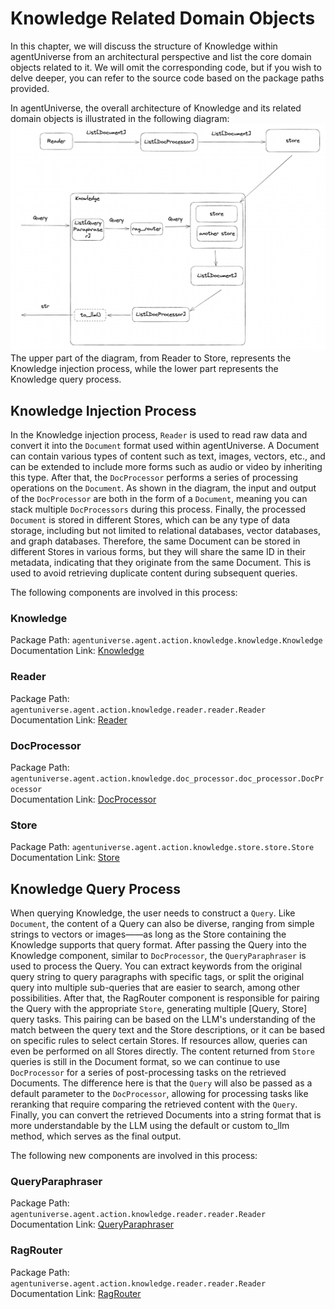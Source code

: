 # Knowledge Related Domain Objects
In this chapter, we will discuss the structure of Knowledge within agentUniverse from an architectural perspective and list the core domain objects related to it. We will omit the corresponding code, but if you wish to delve deeper, you can refer to the source code based on the package paths provided.


In agentUniverse, the overall architecture of Knowledge and its related domain objects is illustrated in the following diagram:
![agentUniverse Knowledge architecture](../_picture/knowledge_structure.png)
The upper part of the diagram, from Reader to Store, represents the Knowledge injection process, while the lower part represents the Knowledge query process.

## Knowledge Injection Process

In the Knowledge injection process, `Reader` is used to read raw data and convert it into the `Document` format used within agentUniverse. A Document can contain various types of content such as text, images, vectors, etc., and can be extended to include more forms such as audio or video by inheriting this type. After that, the `DocProcessor` performs a series of processing operations on the `Document`. As shown in the diagram, the input and output of the `DocProcessor` are both in the form of a `Document`, meaning you can stack multiple `DocProcessors` during this process. Finally, the processed `Document` is stored in different Stores, which can be any type of data storage, including but not limited to relational databases, vector databases, and graph databases. Therefore, the same Document can be stored in different Stores in various forms, but they will share the same ID in their metadata, indicating that they originate from the same Document. This is used to avoid retrieving duplicate content during subsequent queries.

The following components are involved in this process:

### Knowledge
Package Path: `agentuniverse.agent.action.knowledge.knowledge.Knowledge`  
Documentation Link: [Knowledge](2_2_4_知识定义与使用.md)

### Reader
Package Path: `agentuniverse.agent.action.knowledge.reader.reader.Reader`  
Documentation Link: [Reader](2_2_4_Reader.md)

### DocProcessor
Package Path: `agentuniverse.agent.action.knowledge.doc_processor.doc_processor.DocProcessor`  
Documentation Link: [DocProcessor](2_2_4_DocProcessor.md)

### Store
Package Path: `agentuniverse.agent.action.knowledge.store.store.Store`  
Documentation Link: [Store](2_2_4_Store.md)

## Knowledge Query Process
When querying Knowledge, the user needs to construct a `Query`. Like `Document`, the content of a Query can also be diverse, ranging from simple strings to vectors or images——as long as the Store containing the Knowledge supports that query format. After passing the Query into the Knowledge component, similar to `DocProcessor`, the `QueryParaphraser` is used to process the Query. You can extract keywords from the original query string to query paragraphs with specific tags, or split the original query into multiple sub-queries that are easier to search, among other possibilities. After that, the RagRouter component is responsible for pairing the Query with the appropriate `Store`, generating multiple [Query, Store] query tasks. This pairing can be based on the LLM's understanding of the match between the query text and the Store descriptions, or it can be based on specific rules to select certain Stores. If resources allow, queries can even be performed on all Stores directly. The content returned from `Store` queries is still in the Document format, so we can continue to use `DocProcessor` for a series of post-processing tasks on the retrieved Documents. The difference here is that the `Query` will also be passed as a default parameter to the `DocProcessor`, allowing for processing tasks like reranking that require comparing the retrieved content with the `Query`. Finally, you can convert the retrieved Documents into a string format that is more understandable by the LLM using the default or custom to_llm method, which serves as the final output.

The following new components are involved in this process:
### QueryParaphraser
Package Path: `agentuniverse.agent.action.knowledge.reader.reader.Reader`  
Documentation Link: [QueryParaphraser](2_2_4_QueryParaphraser.md)

### RagRouter
Package Path: `agentuniverse.agent.action.knowledge.reader.reader.Reader`  
Documentation Link: [RagRouter](2_2_4_RagRouter.md)
